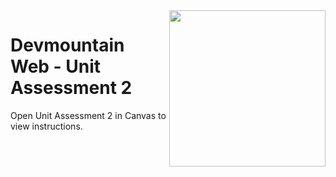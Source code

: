<img src="https://s3.amazonaws.com/devmountain/readme-logo.png" width="250" align="right">

# Devmountain Web - Unit Assessment 2

Open Unit Assessment 2 in Canvas to view instructions.
`````````````````````````````````````````````
